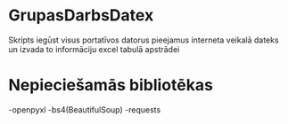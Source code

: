 # GrupasDarbsDatex

Skripts iegūst visus portatīvos datorus pieejamus interneta veikalā dateks un izvada to informāciju excel tabulā apstrādei 

# Nepieciešamās bibliotēkas
-openpyxl
-bs4(BeautifulSoup) 
-requests
